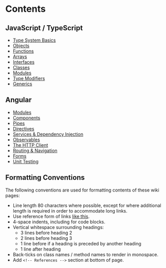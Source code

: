 # Contents

## JavaScript / TypeScript

- [Type System Basics](TypeSystemBasics.md)
- [Objects](Objects.md)
- [Functions](Functions.md)
- [Arrays](Arrays.md)
- [Interfaces](Interfaces.md)
- [Classes](Classes.md)
- [Modules](Modules.md)
- [Type Modifiers](TypeModifiers.md)
- [Generics](Generics.md)


## Angular

- [Modules](AngularModules.md)
- [Components](AngularComponents.md)
- [Pipes](AngularPipes.md)
- [Directives](AngularDirectives.md)
- [Services & Dependency Injection](AngularServices.md)
- [Observables](AngularObservables.md)
- [The HTTP Client](AngularHttpClient.md)
- [Routing & Navigation](AngularRouting.md)
- [Forms](AngularForms.md)
- [Unit Testing](AngularUnitTesting.md)


## Formatting Conventions

The following conventions are used for formatting contents of these wiki pages:

- Line length 80 characters where possible, except for where additional length
  is required in order to accommodate long links.
- Use reference form of links [like this][ref-example].
- 4-space indents, including for code blocks.
- Vertical whitespace surrounding headings:
    - 3 lines before heading 2
    - 2 lines before heading 3
    - 1 line before if a heading is preceded by another heading
    - 1 line after heading
- Back-ticks on class names / method names to render in monospace.
- Add `<!-- References -->` section at bottom of page.



<!-- References -->
[ref-example]: http://www.example.com
